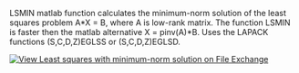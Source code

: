 LSMIN matlab function calculates the minimum-norm solution of the least squares problem A*X = B, where A is low-rank matrix. The function LSMIN is faster then the matlab alternative X = pinv(A)*B. Uses the LAPACK functions (S,C,D,Z)EGLSS or (S,C,D,Z)EGLSD.

[![View Least squares with minimum-norm solution on File Exchange](https://www.mathworks.com/matlabcentral/images/matlab-file-exchange.svg)](https://www.mathworks.com/matlabcentral/fileexchange/17474-least-squares-with-minimum-norm-solution)
